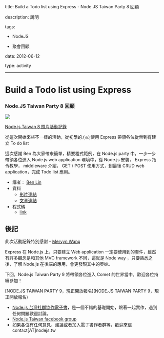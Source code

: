 title: Build a Todo list using Express - Node.JS Taiwan Party 8 回顧 
description: 說明
tags:
 - NodeJS
 - 聚會回顧
date: 2012-06-12
type: activity
---
# Build a Todo list using Express

### Node.JS Taiwan Party 8 回顧

![][0]

[Node.js Taiwan 8 照片活動記錄][1]

從這次開始來些不一樣的活動，從初學的方向使用 Express 帶領各位從無到有建立 To do list

這次感謝 Ben 為大家帶來簡單，精要程式範例，在 Node.js party 中，一步一步帶領各位進入 Node.js web application 環境中，從 Node.js 安裝， Express 指令教學， middleware 介紹， GET / POST 使用方式，到最後 CRUD web application，完成 Todo list 應用。

* 講者： [Ben Lin][2]
* 資料 
  * [影片連結][3]
  * [文章連結][4]
* 程式碼 
  * [link][5]


## 後記

此次活動記錄特別感謝 - [Mervyn Wang][6]

Express 在 Node.js 上，只要建立 Web application 一定要使用到的套件，雖然有許多觀念是和其他 MVC framework 不同，這就是 Node way ，只要熟悉之後，了解 Node.js 在後端的應用，會更發現其中的奧妙。

下回，Node.js Taiwan Party 9 將帶領各位進入 Comet 的世界當中，歡迎各位持續參加！

[NODE.JS TAIWAN PARTY 9，現正開放報名](NODE.JS TAIWAN PARTY 9，現正開放報名)

* [Node.js 台灣社群協作電子書][7]，是一個不錯的基礎開始，跟著一起實作，遇到任何問題歡迎討論。
* [Node.js Taiwan facebook group][8]
* 如果各位有任何意見、建議或者加入電子書作者群等，歡迎來信 contact[AT]nodejs.tw



[0]: http://media.tumblr.com/tumblr_m5gv2d6XAz1r4wds0.png
[1]: https://plus.google.com/photos/101529578634060986215/albums/5749686317017813409?banner=pwa
[2]: http://dreamerslab.com/
[3]: http://www.youtube.com/watch?v=4hZzWw05l3E&amp;feature=plcp
[4]: http://dreamerslab.com/blog/tw/write-a-todo-list-with-express-and-mongodb/
[5]: https://github.com/dreamerslab/express-todo-example
[6]: http://photo.mervynw.info/
[7]: http://book.nodejs.tw
[8]: http://www.facebook.com/groups/node.js.tw/